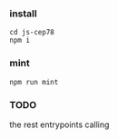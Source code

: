 
### install
```
cd js-cep78
npm i
```


### mint
```
npm run mint
```

### TODO
the rest entrypoints calling
